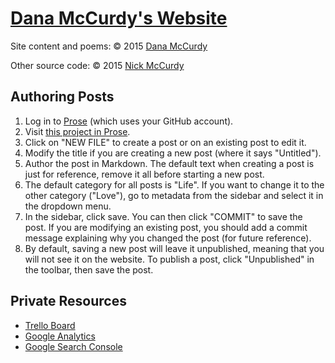 # [Dana McCurdy's Website](http://danamccurdy.com)

Site content and poems: &copy; 2015 [Dana McCurdy](http://danamccurdy.com/)

Other source code: &copy; 2015 [Nick McCurdy](http://nickmccurdy.com/)

## Authoring Posts
1. Log in to [Prose](http://prose.io/) (which uses your GitHub account).
2. Visit [this project in Prose](http://prose.io/#danamcc/danamcc.github.io).
3. Click on "NEW FILE" to create a post or on an existing post to edit it.
4. Modify the title if you are creating a new post (where it says "Untitled").
5. Author the post in Markdown. The default text when creating a post is just for reference, remove it all before starting a new post.
6. The default category for all posts is "Life". If you want to change it to the other category ("Love"), go to metadata from the sidebar and select it in the dropdown menu.
7. In the sidebar, click save. You can then click "COMMIT" to save the post. If you are modifying an existing post, you should add a commit message explaining why you changed the post (for future reference).
8. By default, saving a new post will leave it unpublished, meaning that you will not see it on the website. To publish a post, click "Unpublished" in the toolbar, then save the post.

## Private Resources
- [Trello Board](https://trello.com/b/hK0hhEDy/dana-s-website)
- [Google Analytics](https://analytics.google.com/analytics/web/#report/defaultid/a51703743w83996550p87034958/)
- [Google Search Console](https://www.google.com/webmasters/tools/dashboard?siteUrl=http%3A%2F%2Fdanamccurdy.com%2F)
